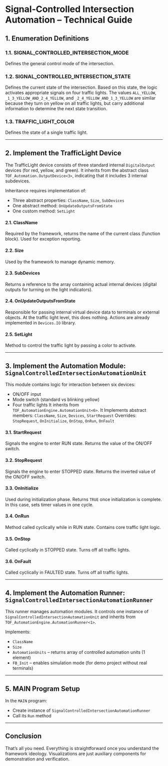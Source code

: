 # Signal-Controlled Intersection Automation – Technical Guide

## 1. Enumeration Definitions

### 1.1. SIGNAL_CONTROLLED_INTERSECTION_MODE  
Defines the general control mode of the intersection.

### 1.2. SIGNAL_CONTROLLED_INTERSECTION_STATE  
Defines the current state of the intersection. Based on this state, the logic activates appropriate signals on four traffic lights. 
The values `ALL_YELLOW`, `_1_3_YELLOW_AND_2_4_YELLOW`, and `_2_4_YELLOW_AND_1_3_YELLOW` are similar because they turn on yellow on all traffic lights, but carry additional information to determine the next state transition.

### 1.3. TRAFFIC_LIGHT_COLOR  
Defines the state of a single traffic light.

---

## 2. Implement the TrafficLight Device

The TrafficLight device consists of three standard internal `DigitalOutput` devices (for red, yellow, and green). It inherits from the abstract class `TOF_Automation.OutputDevice<3>`, indicating that it includes 3 internal subdevices.

Inheritance requires implementation of:
- Three abstract properties: `ClassName`, `Size`, `SubDevices`
- One abstract method: `OnUpdateOutputsFromState`
- One custom method: `SetLight`

#### 2.1. ClassName  
Required by the framework, returns the name of the current class (function block). Used for exception reporting.

#### 2.2. Size  
Used by the framework to manage dynamic memory.

#### 2.3. SubDevices  
Returns a reference to the array containing actual internal devices (digital outputs for turning on the light indicators).

#### 2.4. OnUpdateOutputsFromState  
Responsible for passing internal virtual device data to terminals or external objects. At the traffic light level, this does nothing. Actions are already implemented in `Devices.IO` library.

#### 2.5. SetLight  
Method to control the traffic light by passing a color to activate.

---

## 3. Implement the Automation Module: `SignalControlledIntersectionAutomationUnit`

This module contains logic for interaction between six devices:
  - ON/OFF input
  - Mode switch (standard vs blinking yellow)
  - Four traffic lights
It inherits from `TOF_AutomationEngine.AutomationUnit<6>`.
It Implements abstract members: `ClassName`, `Size`, `Devices`, `StartRequest`
Overrides: `StopRequest`, `OnInitialize`, `OnStop`, `OnRun`, `OnFault`

#### 3.1. StartRequest  
Signals the engine to enter RUN state. Returns the value of the ON/OFF switch.

#### 3.2. StopRequest  
Signals the engine to enter STOPPED state. Returns the inverted value of the ON/OFF switch.

#### 3.3. OnInitialize  
Used during initialization phase. Returns `TRUE` once initialization is complete. In this case, sets timer values in one cycle.

#### 3.4. OnRun  
Method called cyclically while in RUN state. Contains core traffic light logic.

#### 3.5. OnStop  
Called cyclically in STOPPED state. Turns off all traffic lights.

#### 3.6. OnFault
Called cyclically in FAULTED state. Turns off all traffic lights.

---

## 4. Implement the Automation Runner: `SignalControlledIntersectionAutomationRunner`

This runner manages automation modules. It controls one instance of `SignalControlledIntersectionAutomationUnit` and inherits from `TOF_AutomationEngine.AutomationRunner<1>`.

Implements:
- `ClassName`
- `Size`
- `AutomationUnits` – returns array of controlled automation units (1 element)
- `FB_Init` – enables simulation mode (for demo project without real terminals)

---

## 5. MAIN Program Setup

In the `MAIN` program:
- Create instance of `SignalControlledIntersectionAutomationRunner`
- Call its `Run` method

---

## Conclusion

That’s all you need. Everything is straightforward once you understand the framework ideology. Visualizations are just auxiliary components for demonstration and verification.
